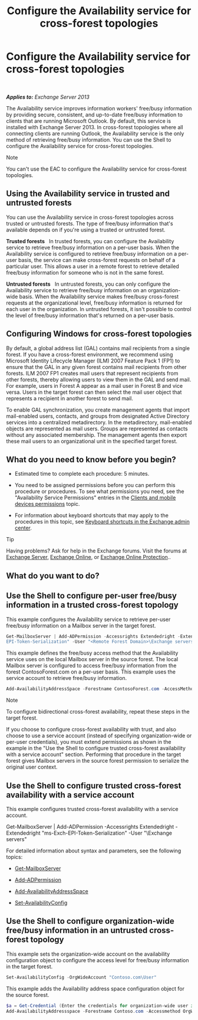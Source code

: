 ﻿---
title: 'Configure the Availability service for cross-forest topologies'
TOCTitle: Configure the Availability service for cross-forest topologies
ms:assetid: f1e7d407-f0d3-47a7-8cc3-03c5980445d5
ms:mtpsurl: https://technet.microsoft.com/en-us/library/Bb125182(v=EXCHG.150)
ms:contentKeyID: 51588094
ms.date: 12/09/2016
mtps_version: v=EXCHG.150
---

# Configure the Availability service for cross-forest topologies

 

_**Applies to:** Exchange Server 2013_


The Availability service improves information workers' free/busy information by providing secure, consistent, and up-to-date free/busy information to clients that are running Microsoft Outlook. By default, this service is installed with Exchange Server 2013. In cross-forest topologies where all connecting clients are running Outlook, the Availability service is the only method of retrieving free/busy information. You can use the Shell to configure the Availability service for cross-forest topologies.


> [!NOTE]
> You can't use the EAC to configure the Availability service for cross-forest topologies.



## Using the Availability service in trusted and untrusted forests

You can use the Availability service in cross-forest topologies across trusted or untrusted forests. The type of free/busy information that's available depends on if you're using a trusted or untrusted forest.

**Trusted forests**   In trusted forests, you can configure the Availability service to retrieve free/busy information on a per-user basis. When the Availability service is configured to retrieve free/busy information on a per-user basis, the service can make cross-forest requests on behalf of a particular user. This allows a user in a remote forest to retrieve detailed free/busy information for someone who is not in the same forest.

**Untrusted forests**   In untrusted forests, you can only configure the Availability service to retrieve free/busy information on an organization-wide basis. When the Availability service makes free/busy cross-forest requests at the organizational level, free/busy information is returned for each user in the organization. In untrusted forests, it isn't possible to control the level of free/busy information that's returned on a per-user basis.

## Configuring Windows for cross-forest topologies

By default, a global address list (GAL) contains mail recipients from a single forest. If you have a cross-forest environment, we recommend using Microsoft Identity Lifecycle Manager (ILM) 2007 Feature Pack 1 (FP1) to ensure that the GAL in any given forest contains mail recipients from other forests. ILM 2007 FP1 creates mail users that represent recipients from other forests, thereby allowing users to view them in the GAL and send mail. For example, users in Forest A appear as a mail user in Forest B and vice versa. Users in the target forest can then select the mail user object that represents a recipient in another forest to send mail.

To enable GAL synchronization, you create management agents that import mail-enabled users, contacts, and groups from designated Active Directory services into a centralized metadirectory. In the metadirectory, mail-enabled objects are represented as mail users. Groups are represented as contacts without any associated membership. The management agents then export these mail users to an organizational unit in the specified target forest.

## What do you need to know before you begin?

  - Estimated time to complete each procedure: 5 minutes.

  - You need to be assigned permissions before you can perform this procedure or procedures. To see what permissions you need, see the "Availability Service Permissions" entries in the [Clients and mobile devices permissions](clients-and-mobile-devices-permissions-exchange-2013-help.md) topic.

  - For information about keyboard shortcuts that may apply to the procedures in this topic, see [Keyboard shortcuts in the Exchange admin center](keyboard-shortcuts-in-the-exchange-admin-center-2013-help.md).


> [!TIP]
> Having problems? Ask for help in the Exchange forums. Visit the forums at <A href="https://go.microsoft.com/fwlink/p/?linkid=60612">Exchange Server</A>, <A href="https://go.microsoft.com/fwlink/p/?linkid=267542">Exchange Online</A>, or <A href="https://go.microsoft.com/fwlink/p/?linkid=285351">Exchange Online Protection</A>..



## What do you want to do?

## Use the Shell to configure per-user free/busy information in a trusted cross-forest topology

This example configures the Availability service to retrieve per-user free/busy information on a Mailbox server in the target forest.

```powershell
Get-MailboxServer | Add-ADPermission -Accessrights Extendedright -Extendedrights "ms-Exch-
EPI-Token-Serialization" -User "<Remote Forest Domain>\Exchange servers"
```

This example defines the free/busy access method that the Availability service uses on the local Mailbox server in the source forest. The local Mailbox server is configured to access free/busy information from the forest ContosoForest.com on a per-user basis. This example uses the service account to retrieve free/busy information.

```powershell
Add-AvailabilityAddressSpace -Forestname ContosoForest.com -AccessMethod PerUserFB -UseServiceAccount:$true
```

> [!NOTE]
> To configure bidirectional cross-forest availability, repeat these steps in the target forest.



If you choose to configure cross-forest availability with trust, and also choose to use a service account (instead of specifying organization-wide or per-user credentials), you must extend permissions as shown in the example in the "Use the Shell to configure trusted cross-forest availability with a service account" section. Performing that procedure in the target forest gives Mailbox servers in the source forest permission to serialize the original user context.

## Use the Shell to configure trusted cross-forest availability with a service account

This example configures trusted cross-forest availability with a service account.

Get-MailboxServer | Add-ADPermission -Accessrights Extendedright -Extendedright "ms-Exch-EPI-Token-Serialization" -User "<Remote Forest Domain>\Exchange servers"

For detailed information about syntax and parameters, see the following topics:

  - [Get-MailboxServer](https://technet.microsoft.com/en-us/library/bb123539\(v=exchg.150\))

  - [Add-ADPermission](https://technet.microsoft.com/en-us/library/bb124403\(v=exchg.150\))

  - [Add-AvailabilityAddressSpace](https://technet.microsoft.com/en-us/library/bb124122\(v=exchg.150\))

  - [Set-AvailabilityConfig](https://technet.microsoft.com/en-us/library/bb124103\(v=exchg.150\))

## Use the Shell to configure organization-wide free/busy information in an untrusted cross-forest topology

This example sets the organization-wide account on the availability configuration object to configure the access level for free/busy information in the target forest.

```powershell
Set-AvailabilityConfig -OrgWideAccount "Contoso.com\User"
```

This example adds the Availability address space configuration object for the source forest.

```powershell
$a = Get-Credential (Enter the credentials for organization-wide user in Contoso.com domain)
Add-AvailabilityAddressspace -Forestname Contoso.com -Accessmethod OrgWideFB -Credential:$a
```
